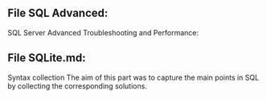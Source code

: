 ## File SQL Advanced: 
SQL Server Advanced Troubleshooting and Performance: 
## File SQLite.md: 
Syntax collection
The aim of this part was to capture the main points in SQL by collecting the corresponding solutions.
